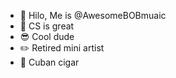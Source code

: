 - 👋 Hilo, Me is @AwesomeBOBmuaic
- 💩 CS is great
- 😎 Cool dude
- ✏️ Retired mini artist
- 🚬 Cuban cigar

<!---
AwesomeBOBmuaic/AwesomeBOBmuaic is a ✨ special ✨ repository.
--->
